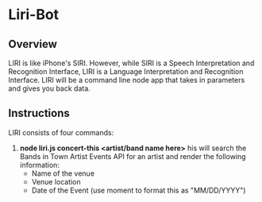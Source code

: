 # Liri-Bot

## Overview
LIRI is like iPhone's SIRI. However, while SIRI is a Speech Interpretation and Recognition Interface, LIRI is a Language Interpretation and Recognition Interface. LIRI will be a command line node app that takes in parameters and gives you back data.

## Instructions
LIRI consists of four commands:
1. **node liri.js concert-this <artist/band name here>**
    his will search the Bands in Town Artist Events API for an artist and render the following information:
    - Name of the venue
    - Venue location
    - Date of the Event (use moment to format this as "MM/DD/YYYY")
    